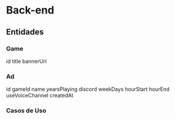 # Back-end

## Entidades

### Game

id
title
bannerUrl

### Ad

id
gameId
name
yearsPlaying
discord
weekDays
hourStart
hourEnd
useVoiceChannel
createdAt

### Casos de Uso